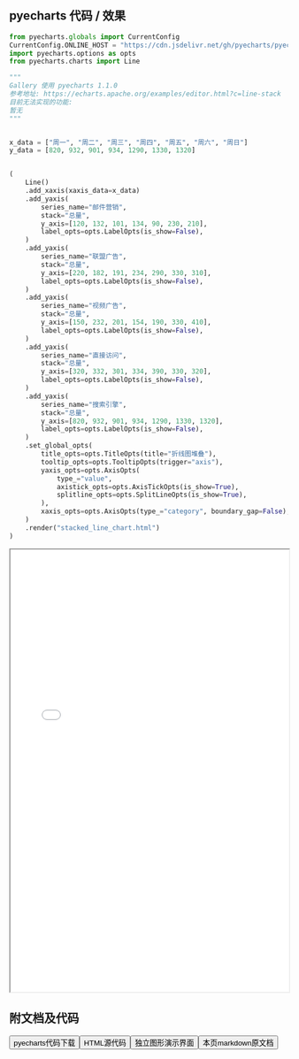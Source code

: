 
## pyecharts 代码 / 效果

```python
from pyecharts.globals import CurrentConfig
CurrentConfig.ONLINE_HOST = "https://cdn.jsdelivr.net/gh/pyecharts/pyecharts-assets@latest/assets/"
import pyecharts.options as opts
from pyecharts.charts import Line

"""
Gallery 使用 pyecharts 1.1.0
参考地址: https://echarts.apache.org/examples/editor.html?c=line-stack
目前无法实现的功能:
暂无
"""


x_data = ["周一", "周二", "周三", "周四", "周五", "周六", "周日"]
y_data = [820, 932, 901, 934, 1290, 1330, 1320]


(
    Line()
    .add_xaxis(xaxis_data=x_data)
    .add_yaxis(
        series_name="邮件营销",
        stack="总量",
        y_axis=[120, 132, 101, 134, 90, 230, 210],
        label_opts=opts.LabelOpts(is_show=False),
    )
    .add_yaxis(
        series_name="联盟广告",
        stack="总量",
        y_axis=[220, 182, 191, 234, 290, 330, 310],
        label_opts=opts.LabelOpts(is_show=False),
    )
    .add_yaxis(
        series_name="视频广告",
        stack="总量",
        y_axis=[150, 232, 201, 154, 190, 330, 410],
        label_opts=opts.LabelOpts(is_show=False),
    )
    .add_yaxis(
        series_name="直接访问",
        stack="总量",
        y_axis=[320, 332, 301, 334, 390, 330, 320],
        label_opts=opts.LabelOpts(is_show=False),
    )
    .add_yaxis(
        series_name="搜索引擎",
        stack="总量",
        y_axis=[820, 932, 901, 934, 1290, 1330, 1320],
        label_opts=opts.LabelOpts(is_show=False),
    )
    .set_global_opts(
        title_opts=opts.TitleOpts(title="折线图堆叠"),
        tooltip_opts=opts.TooltipOpts(trigger="axis"),
        yaxis_opts=opts.AxisOpts(
            type_="value",
            axistick_opts=opts.AxisTickOpts(is_show=True),
            splitline_opts=opts.SplitLineOpts(is_show=True),
        ),
        xaxis_opts=opts.AxisOpts(type_="category", boundary_gap=False),
    )
    .render("stacked_line_chart.html")
)
```

<iframe width="100%" height="800px" src="/pyecharts/Line/stacked_line_chart.html"></iframe>

## 附文档及代码

<a href="https://cdn.jsdelivr.net/gh/wfy-belief/python/docs/pyecharts/Line/stacked_line_chart.py"><button class="mybutton">pyecharts代码下载</button></a><a href="https://cdn.jsdelivr.net/gh/wfy-belief/python/docs/pyecharts/Line/stacked_line_chart.html"><button class="mybutton">HTML源代码</button></a><a href="https://python.wfyblog.cn/pyecharts/Line/stacked_line_chart.html"><button class="mybutton">独立图形演示界面</button></a><a href="https://cdn.jsdelivr.net/gh/wfy-belief/python/docs/pyecharts/Line/stacked_line_chart.md"><button class="mybutton">本页markdown原文档</button></a>